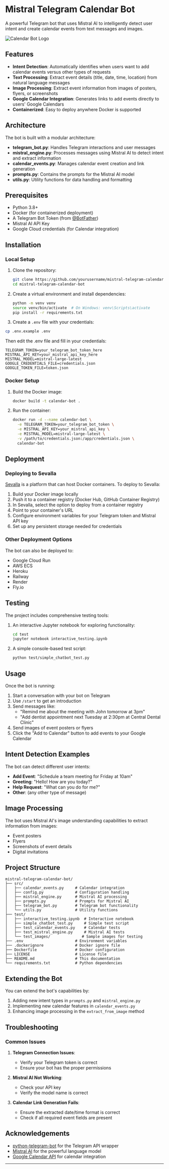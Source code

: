 # Mistral Telegram Calendar Bot

A powerful Telegram bot that uses Mistral AI to intelligently detect user intent and create calendar events from text messages and images.

![Calendar Bot Logo](https://via.placeholder.com/150?text=Calendar+Bot)

## Features

- **Intent Detection**: Automatically identifies when users want to add calendar events versus other types of requests
- **Text Processing**: Extract event details (title, date, time, location) from natural language messages
- **Image Processing**: Extract event information from images of posters, flyers, or screenshots
- **Google Calendar Integration**: Generates links to add events directly to users' Google Calendars
- **Containerized**: Easy to deploy anywhere Docker is supported

## Architecture

The bot is built with a modular architecture:

- **telegram_bot.py**: Handles Telegram interactions and user messages
- **mistral_engine.py**: Processes messages using Mistral AI to detect intent and extract information
- **calendar_events.py**: Manages calendar event creation and link generation
- **prompts.py**: Contains the prompts for the Mistral AI model
- **utils.py**: Utility functions for data handling and formatting

## Prerequisites

- Python 3.8+
- Docker (for containerized deployment)
- A Telegram Bot Token (from [@BotFather](https://t.me/botfather))
- Mistral AI API Key
- Google Cloud credentials (for Calendar integration)

## Installation

### Local Setup

1. Clone the repository:
   ```bash
   git clone https://github.com/yourusername/mistral-telegram-calendar-bot.git
   cd mistral-telegram-calendar-bot
   ```

2. Create a virtual environment and install dependencies:
   ```bash
   python -m venv venv
   source venv/bin/activate  # On Windows: venv\Scripts\activate
   pip install -r requirements.txt
   ```

3. Create a `.env` file with your credentials:
  ```bash
  cp .env.example .env
   ```

   Then edit the .env file and fill in your credentials:

   ```
   TELEGRAM_TOKEN=your_telegram_bot_token_here
   MISTRAL_API_KEY=your_mistral_api_key_here
   MISTRAL_MODEL=mistral-large-latest
   GOOGLE_CREDENTIALS_FILE=credentials.json
   GOOGLE_TOKEN_FILE=token.json
   ```

### Docker Setup

1. Build the Docker image:
   ```bash
   docker build -t calendar-bot .
   ```

2. Run the container:
   ```bash
   docker run -d --name calendar-bot \
     -e TELEGRAM_TOKEN=your_telegram_bot_token \
     -e MISTRAL_API_KEY=your_mistral_api_key \
     -e MISTRAL_MODEL=mistral-large-latest \
     -v /path/to/credentials.json:/app/credentials.json \
     calendar-bot
   ```

## Deployment

### Deploying to Sevalla

[Sevalla](https://app.sevalla.com/) is a platform that can host Docker containers. To deploy to Sevalla:

1. Build your Docker image locally
2. Push it to a container registry (Docker Hub, GitHub Container Registry)
3. In Sevalla, select the option to deploy from a container registry
4. Point to your container's URL
5. Configure environment variables for your Telegram token and Mistral API key
6. Set up any persistent storage needed for credentials

### Other Deployment Options

The bot can also be deployed to:
- Google Cloud Run
- AWS ECS
- Heroku
- Railway
- Render
- Fly.io

## Testing

The project includes comprehensive testing tools:

1. An interactive Jupyter notebook for exploring functionality:
   ```bash
   cd test
   jupyter notebook interactive_testing.ipynb
   ```

2. A simple console-based test script:
   ```bash
   python test/simple_chatbot_test.py
   ```

## Usage

Once the bot is running:

1. Start a conversation with your bot on Telegram
2. Use `/start` to get an introduction
3. Send messages like:
   - "Remind me about the meeting with John tomorrow at 3pm"
   - "Add dentist appointment next Tuesday at 2:30pm at Central Dental Clinic"
4. Send images of event posters or flyers
5. Click the "Add to Calendar" button to add events to your Google Calendar

## Intent Detection Examples

The bot can detect different user intents:

- **Add Event**: "Schedule a team meeting for Friday at 10am"
- **Greeting**: "Hello! How are you today?"
- **Help Request**: "What can you do for me?"
- **Other**: (any other type of message)

## Image Processing

The bot uses Mistral AI's image understanding capabilities to extract information from images:
- Event posters
- Flyers
- Screenshots of event details
- Digital invitations

## Project Structure

```
mistral-telegram-calendar-bot/
├── src/
│   ├── calendar_events.py     # Calendar integration
│   ├── config.py              # Configuration handling
│   ├── mistral_engine.py      # Mistral AI processing
│   ├── prompts.py             # Prompts for Mistral AI
│   ├── telegram_bot.py        # Telegram bot functionality
│   └── utils.py               # Utility functions
├── test/
│   ├── interactive_testing.ipynb  # Interactive notebook
│   ├── simple_chatbot_test.py     # Simple test script
│   ├── test_calendar_events.py    # Calendar tests
│   ├── test_mistral_engine.py     # Mistral AI tests
│   └── test_images/              # Sample images for testing
├── .env                       # Environment variables
├── .dockerignore              # Docker ignore file
├── Dockerfile                 # Docker configuration
├── LICENSE                    # License file
├── README.md                  # This documentation
└── requirements.txt           # Python dependencies
```

## Extending the Bot

You can extend the bot's capabilities by:

1. Adding new intent types in `prompts.py` and `mistral_engine.py`
2. Implementing new calendar features in `calendar_events.py`
3. Enhancing image processing in the `extract_from_image` method

## Troubleshooting

### Common Issues

1. **Telegram Connection Issues**:
   - Verify your Telegram token is correct
   - Ensure your bot has the proper permissions

2. **Mistral AI Not Working**:
   - Check your API key
   - Verify the model name is correct

3. **Calendar Link Generation Fails**:
   - Ensure the extracted date/time format is correct
   - Check if all required event fields are present


## Acknowledgements

- [python-telegram-bot](https://github.com/python-telegram-bot/python-telegram-bot) for the Telegram API wrapper
- [Mistral AI](https://mistral.ai/) for the powerful language model
- [Google Calendar API](https://developers.google.com/calendar) for calendar integration

---